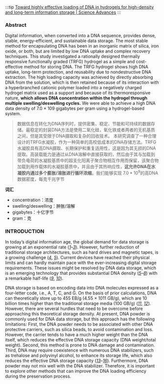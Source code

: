 :::tip
[Toward highly effective loading of DNA in hydrogels for high-density and long-term information storage | Science Advances](https://www.science.org/doi/10.1126/sciadv.adg9933)
:::

### Abstract

Digital information, when converted into a DNA sequence, provides dense, stable, energy-efficient, and sustainable data storage. The most stable method for encapsulating DNA has been in an inorganic matrix of silica, iron oxide, or both, but are limited by low DNA uptake and complex recovery techniques. This study investigated a rationally designed thermally responsive functionally graded (TRFG) hydrogel as a simple and cost-effective method for storing DNA. The TRFG hydrogel shows high DNA uptake, long-term protection, and reusability due to nondestructive DNA extraction. The high loading capacity was achieved by directly absorbing DNA from the solution, which is then retained because of its interaction with a hyperbranched cationic polymer loaded into a negatively charged hydrogel matrix used as a support and because of its thermoresponsive nature, **which allows DNA concentration within the hydrogel through multiple swelling/deswelling cycles.** We were able to achieve a high DNA data density of 7.0 × 109 gigabytes per gram using a hydrogel-based system.

>数据信息在转化为DNA序列时，提供密集、稳定、节能和可持续的数据存储。最稳定的封装DNA方法是使用二氧化硅，氧化铁或者两者的无机基质之间，但是其受限于DNA摄取和复杂的回收技术。 本研究调查了一种合理设计的TRFG水凝胶，作为一种简单的高校低成本的DNA存储方法。TRFG水凝胶具有高DNA摄取、长期保护和重复适用性，这是因为其无损的DNA提取。高装载能力是通过从DNA溶解中直接获取的，然后由于其与加载到带负电荷的水凝胶基质中的超支化阳离子聚合物相互作用而保留，该聚合物加载到用作载体的水凝胶基质中，并且由于其热响应性，**这允许DNA在水凝胶内通过多个膨胀/溶胀进行循环浓缩**。我们能够实现
>$7.0*10^9$的高DNA数据密度，每克千兆字节

**词汇**
- concentration：浓度
- swelling/deswelling：肿胀/溶解
- gigabytes：十亿字节
- gram：克

### INTRODUCTION

In today’s digital information age, the global demand for data storage is growing at an exponential rate ([_1_](https://www.science.org/doi/10.1126/sciadv.adg9933#core-R1)–[_3_](https://www.science.org/doi/10.1126/sciadv.adg9933#core-R3)). However, further reduction of traditional storage architectures, such as hard drives and magnetic tapes, is a growing challenge ([_4_](https://www.science.org/doi/10.1126/sciadv.adg9933#core-R4), [_5_](https://www.science.org/doi/10.1126/sciadv.adg9933#core-R5)). Current devices have reached their physical limits and can hardly maintain pace with the ever-increasing digital storage requirements. These issues might be resolved by DNA data storage, which is an emerging technology that provides substantial DNA density ([_5_](https://www.science.org/doi/10.1126/sciadv.adg9933#core-R5)–[_8_](https://www.science.org/doi/10.1126/sciadv.adg9933#core-R8)) with a remarkable half-life ([_9_](https://www.science.org/doi/10.1126/sciadv.adg9933#core-R9), [_10_](https://www.science.org/doi/10.1126/sciadv.adg9933#core-R10)).

DNA storage is based on encoding data into DNA molecules expressed as a four-letter code, i.e., A, T, C, and G. On the basis of prior calculations, DNA can theoretically store up to 455 EB/g (4.55 × 1011 GB/g), which are 10 billion times higher than the traditional storage media (100 GB/g) ([_11_](https://www.science.org/doi/10.1126/sciadv.adg9933#core-R11), [_12_](https://www.science.org/doi/10.1126/sciadv.adg9933#core-R12)). However, there are several hurdles that need to be overcome before approaching this theoretical storage density. At present, DNA powder is commonly used for DNA data storage, but this approach has the following limitations: First, the DNA powder needs to be associated with other DNA protective carriers, such as silica beads, to avoid contamination and loss. However, the carrier tends to have a much higher weight than the DNA itself, which reduces the effective DNA storage capacity (DNA weight/total weight). Second, this method is prone to DNA damage and contamination. Third, DNA may require coexistence with numerous DNA stabilizers, such as trehalose and polyvinyl alcohol, to enhance its storage life, which also reduces the effective DNA storage capacity ([_13_](https://www.science.org/doi/10.1126/sciadv.adg9933#core-R13)–[_16_](https://www.science.org/doi/10.1126/sciadv.adg9933#core-R16)). Furthermore, DNA powder may not mix well with the DNA stabilizer. Therefore, it is important to explore other methods that can improve the DNA loading efficiency during the preservation process.